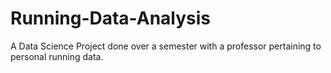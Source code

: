 # Running-Data-Analysis
A Data Science Project done over a semester with a professor pertaining to personal running data.
